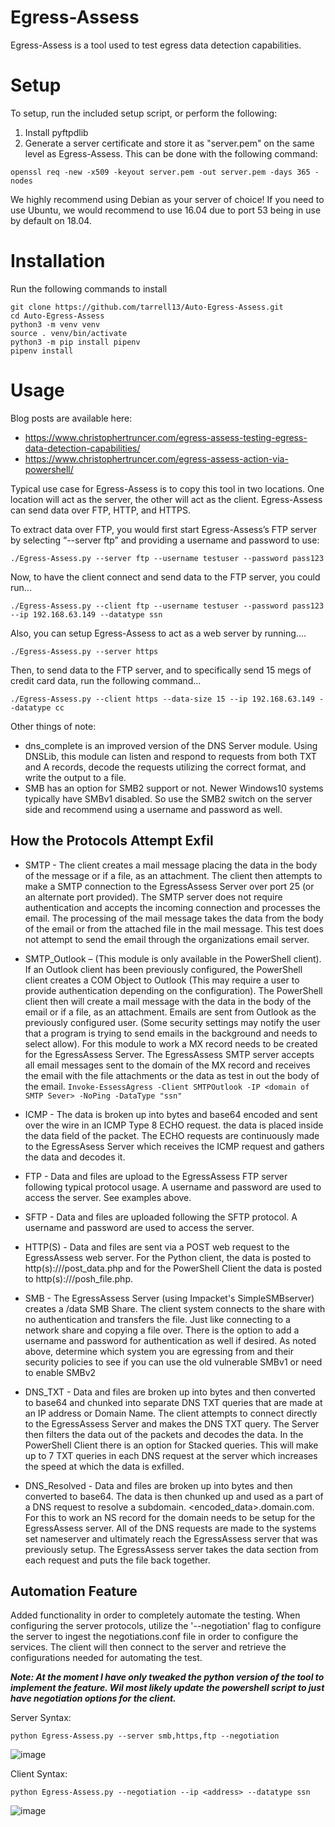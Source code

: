 Egress-Assess
=============

Egress-Assess is a tool used to test egress data detection capabilities.

Setup
=====

To setup, run the included setup script, or perform the following:

1.  Install pyftpdlib
2.  Generate a server certificate and store it as "server.pem" on the same level as Egress-Assess.  This can be done with the following command:

`openssl req -new -x509 -keyout server.pem -out server.pem -days 365 -nodes`

We highly recommend using Debian as your server of choice! If you need to use Ubuntu, we would recommend to use 16.04 due to port 53 being in use by default on 18.04.

Installation
=====
Run the following commands to install

```
git clone https://github.com/tarrell13/Auto-Egress-Assess.git
cd Auto-Egress-Assess
python3 -m venv venv
source . venv/bin/activate
python3 -m pip install pipenv
pipenv install 
```

Usage
=====

Blog posts are available here: 

* https://www.christophertruncer.com/egress-assess-testing-egress-data-detection-capabilities/
* https://www.christophertruncer.com/egress-assess-action-via-powershell/

Typical use case for Egress-Assess is to copy this tool in two locations.  One location will act as the server, the other will act as the client.  Egress-Assess can send data over FTP, HTTP, and HTTPS.

To extract data over FTP, you would first start Egress-Assess’s FTP server by selecting “--server ftp” and providing a username and password to use:

`./Egress-Assess.py --server ftp --username testuser --password pass123`

Now, to have the client connect and send data to the FTP server, you could run...

`./Egress-Assess.py --client ftp --username testuser --password pass123 --ip 192.168.63.149 --datatype ssn`

Also, you can setup Egress-Assess to act as a web server by running....

`./Egress-Assess.py --server https`

Then, to send data to the FTP server, and to specifically send 15 megs of credit card data, run the following command...

`./Egress-Assess.py --client https --data-size 15 --ip 192.168.63.149 --datatype cc`

Other things of note:
- dns_complete is an improved version of the DNS Server module. Using DNSLib, this module can listen and respond to requests from both TXT and A records, decode the requests utilizing the correct format, and write the output to a file.
- SMB has an option for SMB2 support or not. Newer Windows10 systems typically have SMBv1 disabled. So use the SMB2 switch on the server side and recommend using a username and password as well.


How the Protocols Attempt Exfil
-----
- SMTP - The client creates a mail message placing the data in the body of the message or if a file, as an attachment. The client then attempts to make a SMTP connection to the EgressAssess Server over port 25 (or an alternate port provided). The SMTP server does not require authentication and accepts the incoming connection and processes the email. The processing of the mail message takes the data from the body of the email or from the attached file in the mail message. This test does not attempt to send the email through the organizations email server.

- SMTP_Outlook – (This module is only available in the PowerShell client). If an Outlook client has been previously configured, the PowerShell client creates a COM Object to Outlook (This may require a user to provide authentication depending on the configuration). The PowerShell client then will create a mail message with the data in the body of the email or if a file, as an attachment. Emails are sent from Outlook as the previously configured user. (Some security settings may notify the user that a program is trying to send emails in the background and needs to select allow). For this module to work a MX record needs to be created for the EgressAssess Server. The EgressAssess SMTP server accepts all email messages sent to the domain of the MX record and receives the email with the file attachments or the data as test in out the body of the email. 
`Invoke-EssessAgress -Client SMTPOutlook -IP <domain of SMTP Sever> -NoPing -DataType "ssn"`

- ICMP - The data is broken up into bytes and base64 encoded and sent over the wire in an ICMP Type 8 ECHO request. the data is placed inside the data field of the packet. The ECHO requests are continuously made to the EgressAsess Server which receives the ICMP request and gathers the data and decodes it. 

- FTP - Data and files are upload to the EgressAssess FTP server following typical protocol usage. A username and password are used to access the server. See examples above.

- SFTP - Data and files are uploaded following the SFTP protocol. A username and password are used to access the server.

- HTTP(S) - Data and files are sent via a POST web request to the EgressAssess web server. For the Python client, the data is posted to http(s)://<IP or FQDN>/post_data.php and for the PowerShell Client the data is posted to http(s)://<IP or FQDN>/posh_file.php.

- SMB - The EgressAssess Server (using Impacket's SimpleSMBserver) creates a /data SMB Share. The client system connects to the share with no authentication and transfers the file. Just like connecting to a network share and copying a file over. There is the option to add a username and password for authentication as well if desired. As noted above, determine which system you are egressing from and their security policies to see if you can use the old vulnerable SMBv1 or need to enable SMBv2

- DNS_TXT - Data and files are broken up into bytes and then converted to base64 and chunked into separate DNS TXT queries that are made at an IP address or Domain Name. The client attempts to connect directly to the EgressAssess Server and makes the DNS TXT query. The Server then filters the data out of the packets and decodes the data. In the PowerShell Client there is an option for Stacked queries. This will make up to 7 TXT queries in each DNS request at the server which increases the speed at which the data is exfilled.

- DNS_Resolved - Data and files are broken up into bytes and then converted to base64. The data is then chunked up and used as a part of a DNS request to resolve a subdomain. <encoded_data>.domain.com. For this to work an NS record for the domain needs to be setup for the EgressAssess server. All of the DNS requests are made to the systems set nameserver and ultimately reach the EgressAssess server that was previously setup. The EgressAssess server takes the data section from each request and puts the file back together.

Automation Feature
-----

Added functionality in order to completely automate the testing. When configuring the server protocols, utilize the '--negotiation' flag to configure the 
server to ingest the negotiations.conf file in order to configure the services. The client will then connect to the server and retrieve the configurations
needed for automating the test.

***Note: At the moment I have only tweaked the python version of the tool to implement the feature. Wil most likely
update the powershell script to just have negotiation options for the client.***

Server Syntax:
```
python Egress-Assess.py --server smb,https,ftp --negotiation
```
![image](./screenshots/server-starting.png)


Client Syntax:

```
python Egress-Assess.py --negotiation --ip <address> --datatype ssn
```

![image](./screenshots/client-completion.png)